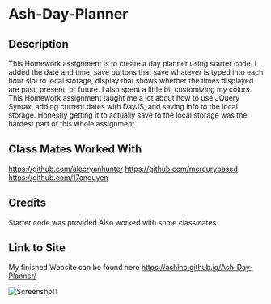 # Ash-Day-Planner
## Description
This Homework assignment is to create a day planner using starter code. I added the date and time, save buttons that save whatever is typed into each hour slot to local storage, display that shows whether the times displayed are past, present, or future. I also spent a little bit customizing my colors. 
This Homework assignment taught me a lot about how to use JQuery Syntax, adding current dates with DayJS, and saving info to the local storage. Honestly getting it to actually save to the local storage was the hardest part of this whole assignment. 

## Class Mates Worked With
https://github.com/alecryanhunter
https://github.com/mercurybased
https://github.com/17anguyen

## Credits
Starter code was provided
Also worked with some classmates

## Link to Site
My finished Website can be found here
https://ashlhc.github.io/Ash-Day-Planner/

![Screenshot1](https://user-images.githubusercontent.com/128103621/230555469-d2186d52-23c8-4b93-be0a-a37eb5f99830.jpg)
